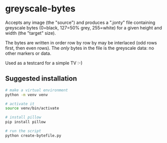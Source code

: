 # greyscale-bytes

Accepts any image (the "source") and produces a ".jonty" file containing
greyscale bytes (0=black, 127=50% grey, 255=white) for a given height
and width (the "target" size).

The bytes are written in order row by row by may be interlaced (odd rows
first, then even rows). The _only_ bytes in the file is the greyscale data:
no other markers or data.

Used as a testcard for a simple TV :-)

## Suggested installation

```bash
# make a virtual environment
python -m venv venv

# activate it
source venv/bin/activate

# install pillow
pip install pillow

# run the script
python create-bytefile.py
```
